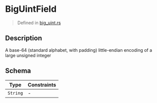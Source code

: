 # BigUintField
> Defined in [big_uint.rs](../../../../interface/src/interface/fields/big_uint.rs)

## Description
A base-64 (standard alphabet, with padding) little-endian encoding of a large unsigned integer

## Schema

| Type | Constraints |
| --- | --- |
| `String` | - |

